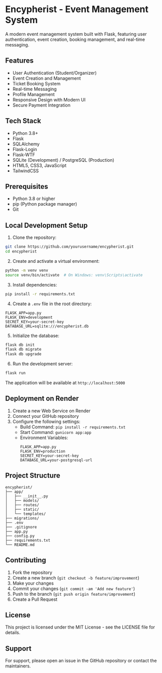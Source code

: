 # Encypherist - Event Management System

A modern event management system built with Flask, featuring user authentication, event creation, booking management, and real-time messaging.

## Features

- User Authentication (Student/Organizer)
- Event Creation and Management
- Ticket Booking System
- Real-time Messaging
- Profile Management
- Responsive Design with Modern UI
- Secure Payment Integration

## Tech Stack

- Python 3.8+
- Flask
- SQLAlchemy
- Flask-Login
- Flask-WTF
- SQLite (Development) / PostgreSQL (Production)
- HTML5, CSS3, JavaScript
- TailwindCSS

## Prerequisites

- Python 3.8 or higher
- pip (Python package manager)
- Git

## Local Development Setup

1. Clone the repository:
```bash
git clone https://github.com/yourusername/encypherist.git
cd encypherist
```

2. Create and activate a virtual environment:
```bash
python -m venv venv
source venv/bin/activate  # On Windows: venv\Scripts\activate
```

3. Install dependencies:
```bash
pip install -r requirements.txt
```

4. Create a `.env` file in the root directory:
```env
FLASK_APP=app.py
FLASK_ENV=development
SECRET_KEY=your-secret-key
DATABASE_URL=sqlite:///encypherist.db
```

5. Initialize the database:
```bash
flask db init
flask db migrate
flask db upgrade
```

6. Run the development server:
```bash
flask run
```

The application will be available at `http://localhost:5000`

## Deployment on Render

1. Create a new Web Service on Render
2. Connect your GitHub repository
3. Configure the following settings:
   - Build Command: `pip install -r requirements.txt`
   - Start Command: `gunicorn app:app`
   - Environment Variables:
     ```
     FLASK_APP=app.py
     FLASK_ENV=production
     SECRET_KEY=your-secret-key
     DATABASE_URL=your-postgresql-url
     ```

## Project Structure

```
encypherist/
├── app/
│   ├── __init__.py
│   ├── models/
│   ├── routes/
│   ├── static/
│   └── templates/
├── migrations/
├── .env
├── .gitignore
├── app.py
├── config.py
├── requirements.txt
└── README.md
```

## Contributing

1. Fork the repository
2. Create a new branch (`git checkout -b feature/improvement`)
3. Make your changes
4. Commit your changes (`git commit -am 'Add new feature'`)
5. Push to the branch (`git push origin feature/improvement`)
6. Create a Pull Request

## License

This project is licensed under the MIT License - see the LICENSE file for details.

## Support

For support, please open an issue in the GitHub repository or contact the maintainers. 